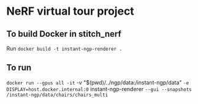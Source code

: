# NeRF virtual tour project

## To build Docker in stitch_nerf
Run `docker build -t instant-ngp-renderer .`

## To run
`
docker run --gpus all -it `
  -v "$(pwd)/../ngp/data:/instant-ngp/data" `
  -e DISPLAY=host.docker.internal:0 `
  instant-ngp-renderer `
  --gui --snapshots /instant-ngp/data/chairs/chairs_multi
`